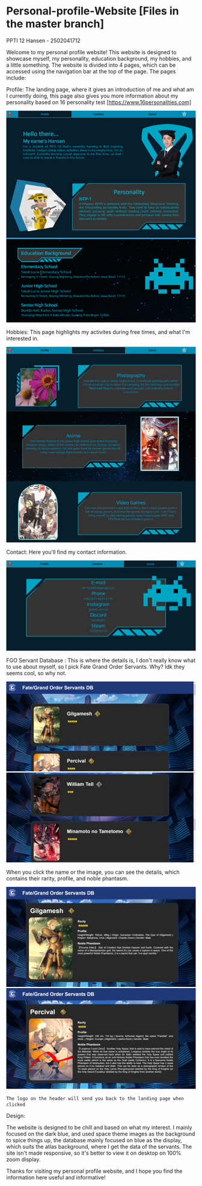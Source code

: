 # Personal-profile-Website [Files in the master branch]
PPTI 12 Hansen - 2502041712

Welcome to my personal profile website! This website is designed to showcase myself, my personality, education background, my hobbies, and a little something.
The website is divided into 4 pages, which can be accessed using the navigation bar at the top of the page. The pages include:

  Profile: The landing page, where it gives an introduction of me and what am I currently doing, this page also gives you more information about my personality based on 16 personality test [https://www.16personalities.com]
  
  ![alt text](https://github.com/Fukanzen/profile-and-segmentation/blob/master/ScreenShot/1.png?raw=true)


  Hobbies: This page highlights my activites during free times, and what I'm interested in.
  
  ![alt text](https://github.com/Fukanzen/profile-and-segmentation/blob/master/ScreenShot/2.png?raw=true)


  Contact: Here you'll find my contact information.
  
  ![alt text](https://github.com/Fukanzen/profile-and-segmentation/blob/master/ScreenShot/3.png?raw=true)

   FGO Servant Database : This is where the details is, I don't really know what to use about myself, so I pick Fate Grand Order Servants. Why? Idk they seems cool, so why not.
   
   ![alt text](https://github.com/Fukanzen/profile-and-segmentation/blob/master/ScreenShot/db1.png?raw=true)
   ![alt text](https://github.com/Fukanzen/profile-and-segmentation/blob/master/ScreenShot/db2.png?raw=true)
   
   When you click the name or the image, you can see the details, which contains their rarity, profile, and noble phantasm.
   
   ![alt text](https://github.com/Fukanzen/profile-and-segmentation/blob/master/ScreenShot/cld1.png?raw=true)
   ![alt text](https://github.com/Fukanzen/profile-and-segmentation/blob/master/ScreenShot/cld2.png?raw=true)
    
    The logo on the header will send you back to the landing page when clicked
    
Design:

The website is designed to be chill and based on what my interest. I mainly focused on the dark blue, and used space theme images as the background to spice things up, the database mainly focused on blue as the display, which suits the atlas background, where I get the data of the servants. The site isn't made responsive, so it's better to view it on desktop on 100% zoom display.

Thanks for visiting my personal profile website, and I hope you find the information here useful and informative!
